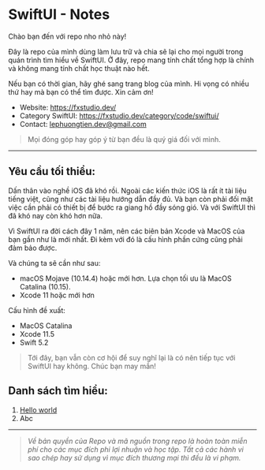 # SwiftUI - Notes

Chào bạn đến với repo nho nhỏ này!

Đây là repo của mình dùng làm lưu trữ và chia sẽ lại cho mọi người trong quán trình tìm hiểu về SwiftUI. Ở đây, repo mang tính chất tổng hợp là chính và không mang tính chất học thuật nào hết.

Nếu bạn có thời gian, hãy ghé sang trang blog của mình. Hi vọng có nhiều thứ hay mà bạn có thể tìm được. Xin cảm ơn!

- Website: https://fxstudio.dev/
- Category SwiftUI: https://fxstudio.dev/category/code/swiftui/
- Contact: [lephuongtien.dev@gmail.com](mailto:lephuongtien.dev@gmail.com)

> Mọi đóng góp hay góp ý từ bạn đều là quý giá đối với mình.

---

## Yêu cầu tối thiểu:

Dấn thân vào nghề iOS đã khó rồi. Ngoài các kiến thức iOS là rất ít tài liệu tiếng việt, cũng như các tài liệu hướng dẫn đầy đủ. Và bạn còn phải đối mặt việc cần phải có thiết bị để bước ra giang hồ đầy sóng gió. Và với SwiftUI thì đã khó nay còn khó hơn nữa. 

Vì SwiftUI ra đời cách đây 1 năm, nên các biên bản Xcode và MacOS của bạn gần như là mới nhất. Đi kèm với đó là cấu hình phần cứng cũng phải đảm bảo được. 

Và chúng ta sẽ cần như sau:

* macOS Mojave (10.14.4) hoặc mới hơn. Lựa chọn tối ưu là MacOS Catalina (10.15).
* Xcode 11 hoặc mới hơn

Cấu hình đề xuất:

* MacOS Catalina
* Xcode 11.5
* Swift 5.2

> Tới đây, bạn vẫn còn cơ hội để suy nghĩ lại là có nên tiếp tục với SwiftUI hay không. Chúc bạn may mắn!

## Danh sách tìm hiểu:

1. [Hello world](./001-Helloworld)
2. Abc



---

> *Về bản quyền của Repo và mã nguồn trong repo là hoàn toàn miễn phí  cho các mục đích phi lợi nhuận và học tập. Tất cả các hành vi sao chép  hay sử dụng vì mục đích thương mại thì đều là vi phạm.*

